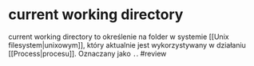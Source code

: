 # current working directory
current working directory to określenie na folder w systemie [[Unix filesystem|unixowym]], który aktualnie jest wykorzystywany w działaniu [[Process|procesu]]. Oznaczany jako `.`.
#review